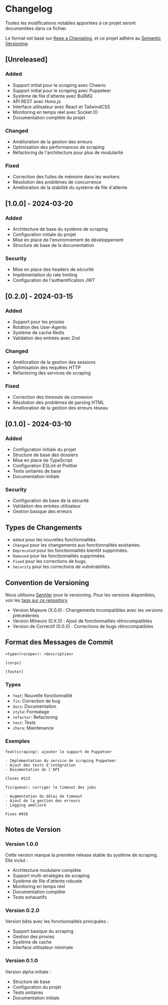 # Changelog

Toutes les modifications notables apportées à ce projet seront documentées dans ce fichier.

Le format est basé sur [Keep a Changelog](https://keepachangelog.com/fr/1.0.0/),
et ce projet adhère au [Semantic Versioning](https://semver.org/spec/v2.0.0.html).

## [Unreleased]

### Added
- Support initial pour le scraping avec Cheerio
- Support initial pour le scraping avec Puppeteer
- Système de file d'attente avec BullMQ
- API REST avec Hono.js
- Interface utilisateur avec React et TailwindCSS
- Monitoring en temps réel avec Socket.IO
- Documentation complète du projet

### Changed
- Amélioration de la gestion des erreurs
- Optimisation des performances de scraping
- Refactoring de l'architecture pour plus de modularité

### Fixed
- Correction des fuites de mémoire dans les workers
- Résolution des problèmes de concurrence
- Amélioration de la stabilité du système de file d'attente

## [1.0.0] - 2024-03-20

### Added
- Architecture de base du système de scraping
- Configuration initiale du projet
- Mise en place de l'environnement de développement
- Structure de base de la documentation

### Security
- Mise en place des headers de sécurité
- Implémentation du rate limiting
- Configuration de l'authentification JWT

## [0.2.0] - 2024-03-15

### Added
- Support pour les proxies
- Rotation des User-Agents
- Système de cache Redis
- Validation des entrées avec Zod

### Changed
- Amélioration de la gestion des sessions
- Optimisation des requêtes HTTP
- Refactoring des services de scraping

### Fixed
- Correction des timeouts de connexion
- Résolution des problèmes de parsing HTML
- Amélioration de la gestion des erreurs réseau

## [0.1.0] - 2024-03-10

### Added
- Configuration initiale du projet
- Structure de base des dossiers
- Mise en place de TypeScript
- Configuration ESLint et Prettier
- Tests unitaires de base
- Documentation initiale

### Security
- Configuration de base de la sécurité
- Validation des entrées utilisateur
- Gestion basique des erreurs

## Types de Changements

- `Added` pour les nouvelles fonctionnalités.
- `Changed` pour les changements aux fonctionnalités existantes.
- `Deprecated` pour les fonctionnalités bientôt supprimées.
- `Removed` pour les fonctionnalités supprimées.
- `Fixed` pour les corrections de bugs.
- `Security` pour les corrections de vulnérabilités.

## Convention de Versioning

Nous utilisons [SemVer](http://semver.org/) pour le versioning. Pour les versions disponibles, voir les [tags sur ce repository](https://github.com/votre-repo/tags).

- Version Majeure (X.0.0) : Changements incompatibles avec les versions précédentes
- Version Mineure (0.X.0) : Ajout de fonctionnalités rétrocompatibles
- Version de Correctif (0.0.X) : Corrections de bugs rétrocompatibles

## Format des Messages de Commit

```
<type>(<scope>): <description>

[corps]

[footer]
```

### Types

- `feat`: Nouvelle fonctionnalité
- `fix`: Correction de bug
- `docs`: Documentation
- `style`: Formatage
- `refactor`: Refactoring
- `test`: Tests
- `chore`: Maintenance

### Exemples

```
feat(scraping): ajouter le support de Puppeteer

- Implémentation du service de scraping Puppeteer
- Ajout des tests d'intégration
- Documentation de l'API

Closes #123
```

```
fix(queue): corriger le timeout des jobs

- Augmentation du délai de timeout
- Ajout de la gestion des erreurs
- Logging amélioré

Fixes #456
```

## Notes de Version

### Version 1.0.0

Cette version marque la première release stable du système de scraping. Elle inclut :

- Architecture modulaire complète
- Support multi-stratégies de scraping
- Système de file d'attente robuste
- Monitoring en temps réel
- Documentation complète
- Tests exhaustifs

### Version 0.2.0

Version bêta avec les fonctionnalités principales :

- Support basique du scraping
- Gestion des proxies
- Système de cache
- Interface utilisateur minimale

### Version 0.1.0

Version alpha initiale :

- Structure de base
- Configuration du projet
- Tests unitaires
- Documentation initiale 